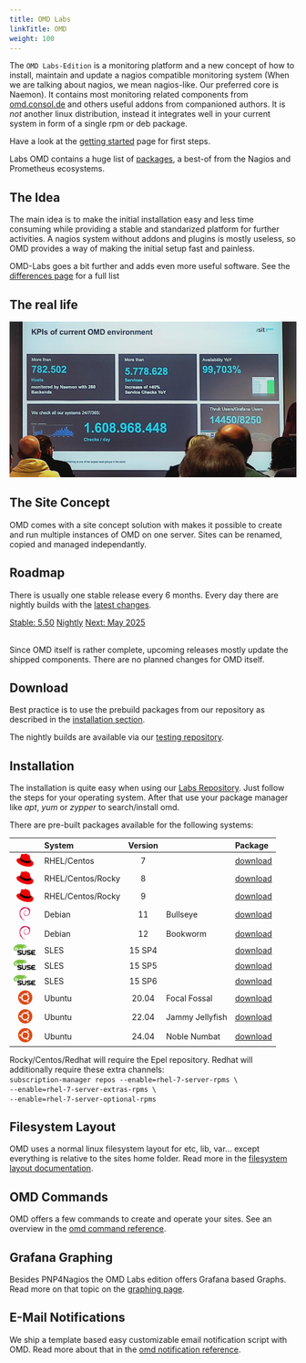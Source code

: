 ```yaml
---
title: OMD Labs
linkTitle: OMD
weight: 100
---
```


The `OMD Labs-Edition` is a monitoring platform and a new concept of how to install, maintain and update a nagios compatible monitoring system (When we are talking about nagios, we mean nagios-like. Our preferred core is Naemon). It contains most monitoring related components from [omd.consol.de](/) and others useful addons from companioned authors. It is _not_ another linux distribution, instead it integrates well in your current system in form of a single rpm or deb package.

Have a look at the [getting started](getting_started) page for first steps.

Labs OMD contains a huge list of [packages](packages), a best-of from the Nagios and Prometheus ecosystems.

## The Idea

The main idea is to make the initial installation easy and less time consuming while providing a stable and standarized platform for further activities. A nagios system without addons and plugins is mostly useless, so OMD provides a way of making the initial setup fast and painless.

OMD-Labs goes a bit further and adds even more useful software. See the [differences page](differences) for a full list

## The real life

![A large OMD installation](osmc-omd.jpg)

## The Site Concept

OMD comes with a site concept solution with makes it possible to create and run multiple instances of OMD on one server. Sites can be renamed, copied and managed independantly.

## Roadmap

There is usually one stable release every 6 months. Every day there are nightly builds with the [latest changes](https://github.com/ConSol-Monitoring/omd/blob/labs/Changelog).

<div class="btn-group btn-group-lg releaseplan" role="group" aria-label="Release plan" style="width:100%;">
  <a class="btn btn-success" href="#download" role="button" style="width:50%;">Stable: 5.50</a>
  <a class="btn btn-info" href="https://labs.consol.de/omd/builds.html" role="button" style="width:25%;">Nightly</a>
  <a class="btn btn-warning" href="https://github.com/ConSol-Monitoring/omd/blob/labs/Changelog" role="button" target="_blank" style="width:25%;">Next: May 2025</a>
</div>
<br clear="both">

Since OMD itself is rather complete, upcoming releases mostly update the shipped
components. There are no planned changes for OMD itself.

## Download

Best practice is to use the prebuild packages from our repository as described in the [installation section](#installation).

The nightly builds are available via our [testing repository](https://labs.consol.de/repo/testing/).

## Installation

The installation is quite easy when using our [Labs Repository](https://labs.consol.de/repo/stable/). Just follow the steps for your operating system. After that use
your package manager like _apt_, _yum_ or _zypper_ to search/install omd.

There are pre-built packages available for the following systems:

|| System | Version || Package |
|:--:|:-------|:-----------------:|:---------------|:---|
| <img src="rhel.png" alt="rhel" width="30"/>     | RHEL/Centos       | 7      |                | [download](https://labs.consol.de/repo/stable/#_7) |
| <img src="rhel.png" alt="rhel" width="30"/>     | RHEL/Centos/Rocky | 8      |                | [download](https://labs.consol.de/repo/stable/#_8) |
| <img src="rhel.png" alt="rhel" width="30"/>     | RHEL/Centos/Rocky | 9      |                | [download](https://labs.consol.de/repo/stable/#_9) |
| <img src="debian.png" alt="debian" width="20"/> | Debian            | 11     | Bullseye       | [download](https://labs.consol.de/repo/stable/#_debian_bullseye_11_0) |
| <img src="debian.png" alt="debian" width="20"/> | Debian            | 12     | Bookworm       | [download](https://labs.consol.de/repo/stable/#_debian_bookworm_12_0) |
| <img src="sles.png" alt="sles" width="40"/>     | SLES              | 15 SP4 |                | [download](https://labs.consol.de/repo/stable/#_sles_15_sp4) |
| <img src="sles.png" alt="sles" width="40"/>     | SLES              | 15 SP5 |                | [download](https://labs.consol.de/repo/stable/#_sles_15_sp5) |
| <img src="sles.png" alt="sles" width="40"/>     | SLES              | 15 SP6 |                | [download](https://labs.consol.de/repo/stable/#_sles_15_sp6) |
| <img src="ubuntu.png" alt="ubuntu" width="25"/> | Ubuntu            | 20.04  | Focal Fossal   | [download](https://labs.consol.de/repo/stable/#_ubuntu_focal_fossal_20_04) |
| <img src="ubuntu.png" alt="ubuntu" width="25"/> | Ubuntu            | 22.04  | Jammy Jellyfish| [download](https://labs.consol.de/repo/stable/#_ubuntu_jammy_jellyfish_22_04) |
| <img src="ubuntu.png" alt="ubuntu" width="25"/> | Ubuntu            | 24.04  | Noble Numbat   | [download](https://labs.consol.de/repo/stable/#_ubuntu_noble_numbat_24_04) |

<p class="hint">
Rocky/Centos/Redhat will require the Epel repository. Redhat will additionally require these extra channels:<br><code>subscription-manager repos --enable=rhel-7-server-rpms \<br>--enable=rhel-7-server-extras-rpms \<br>--enable=rhel-7-server-optional-rpms</code>
</p>

## Filesystem Layout

OMD uses a normal linux filesystem layout for etc, lib, var... except everything is relative to the sites home folder.
Read more in the [filesystem layout documentation](filesystem_layout).

## OMD Commands

OMD offers a few commands to create and operate your sites.
See an overview in the [omd command reference](commands).

## Grafana Graphing

Besides PNP4Nagios the OMD Labs edition offers Grafana based Graphs. Read more on
that topic on the [graphing page](howtos/grafana/).

## E-Mail Notifications

We ship a template based easy customizable email notification script with OMD.
Read more about that in the [omd notification reference](howtos/html_notifications/).
